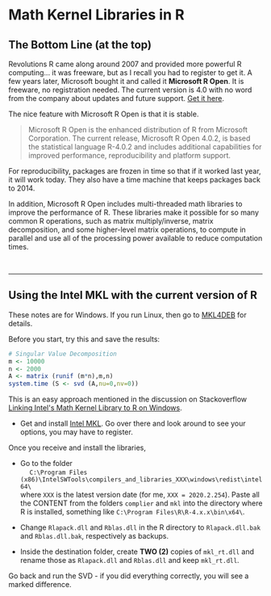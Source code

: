 # Math Kernel Libraries in R 

## The Bottom Line (at the top) 

Revolutions R came along around 2007 and provided more powerful R computing... it was freeware, but as I 
recall you had to register to get it.  A few years later, Microsoft bought it and called it __Microsoft
R Open__.  It is freeware, no registration needed. The current version is 4.0 with no word from the company about updates and future support. [Get it here](https://mran.microsoft.com/).

The nice feature with Microsoft R Open is that it is stable.  

> Microsoft R Open is the enhanced distribution of R from Microsoft Corporation. The current release, Microsoft R Open 4.0.2, is based the statistical language R-4.0.2 and includes additional capabilities for improved performance, reproducibility and platform support.

For reproducibility, packages are frozen in time so that if it worked last year, it will work today.  They also have a time machine that keeps packages back to 2014.

In addition, Microsoft R Open includes multi-threaded math libraries to improve the performance of R.     These libraries make it possible for so many common R operations, such as matrix multiply/inverse, matrix decomposition, and some higher-level matrix operations, to compute in parallel and use all of the processing power available to reduce computation times.

<br/>

---

## Using the Intel MKL with the current version of R

These notes are for Windows. If you run Linux, then go to [MKL4DEB](https://github.com/eddelbuettel/mkl4deb) for details.

Before you start, try this and save the results:
```r
# Singular Value Decomposition
m <- 10000
n <- 2000
A <- matrix (runif (m*n),m,n)
system.time (S <- svd (A,nu=0,nv=0)) 
```


This is an easy approach mentioned in the discussion on Stackoverflow [Linking Intel's Math Kernel Library  to R on Windows](https://stackoverflow.com/questions/38090206/linking-intels-math-kernel-library-mkl-to-r-on-windows/56560870#56560870).




*  Get and install [Intel MKL](https://www.intel.com/content/www/us/en/developer/tools/oneapi/onemkl.html#gs.j05ihm). Go over there and look around to see your options, you may have to register.

Once you receive and install the libraries,

* Go to the folder  <br/> 
&emsp; `C:\Program Files (x86)\IntelSWTools\compilers_and_libraries_XXX\windows\redist\intel64\`  <br/>
where `XXX` is the latest version date (for me, `XXX = 2020.2.254`). Paste all the CONTENT from the folders `complier` and `mkl`  into the directory where R is installed, something like `C:\Program Files\R\R-4.x.x\bin\x64\`.

*    Change `Rlapack.dll` and `Rblas.dll` in the R directory to `Rlapack.dll.bak`  and `Rblas.dll.bak`, respectively as backups.

*  Inside the destination folder, create __TWO (2)__ copies of `mkl_rt.dll`  and rename those  as `Rlapack.dll` and `Rblas.dll`  and keep `mkl_rt.dll`.  


Go back and run the SVD - if you did everything correctly, you will see a marked difference.









<br/><br/><br/><br/><br/><br/>




